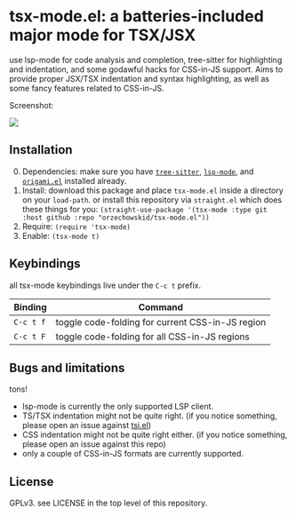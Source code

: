 # tsx-mode.el: a batteries-included major mode for TSX/JSX

use lsp-mode for code analysis and completion, tree-sitter for highlighting and indentation, and some godawful hacks for CSS-in-JS support.  Aims to provide proper JSX/TSX indentation and syntax highlighting, as well as some fancy features related to CSS-in-JS.

Screenshot:

![](https://repository-images.githubusercontent.com/461083728/1bc1d312-661c-40b9-abda-97c8e7f9e4b2)

## Installation

0. Dependencies: make sure you have [`tree-sitter`](https://emacs-tree-sitter.github.io/installation/), [`lsp-mode`](https://github.com/emacs-lsp/lsp-mode), and [`origami.el`](https://github.com/gregsexton/origami.el) installed already.
1. Install: download this package and place `tsx-mode.el` inside a directory on your `load-path`.
  or install this repository via `straight.el` which does these things for you: `(straight-use-package '(tsx-mode :type git :host github :repo "orzechowskid/tsx-mode.el"))`
4. Require: `(require 'tsx-mode)`
5. Enable: `(tsx-mode t)`

## Keybindings

all tsx-mode keybindings live under the `C-c t` prefix.

| Binding   | Command                                          |
| --        | --                                               |
| `C-c t f` | toggle code-folding for current CSS-in-JS region |
| `C-c t F` | toggle code-folding for all CSS-in-JS regions    |

## Bugs and limitations

tons!

- lsp-mode is currently the only supported LSP client.
- TS/TSX indentation might not be quite right.  (if you notice something, please open an issue against [tsi.el](https://github.com/orzechowskid/tsi.el))
- CSS indentation might not be quite right either.  (if you notice something, please open an issue against this repo)
- only a couple of CSS-in-JS formats are currently supported.

## License

GPLv3.  see LICENSE in the top level of this repository.
